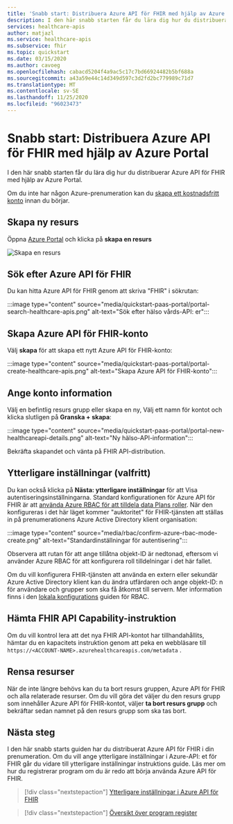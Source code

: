 ```yaml
---
title: 'Snabb start: Distribuera Azure API för FHIR med hjälp av Azure Portal'
description: I den här snabb starten får du lära dig hur du distribuerar Azure API för FHIR och konfigurerar inställningar med hjälp av Azure Portal.
services: healthcare-apis
author: matjazl
ms.service: healthcare-apis
ms.subservice: fhir
ms.topic: quickstart
ms.date: 03/15/2020
ms.author: cavoeg
ms.openlocfilehash: cabacd5204f4a9ac5c17c7bd66924482b5bf688a
ms.sourcegitcommit: a43a59e44c14d349d597c3d2fd2bc779989c71d7
ms.translationtype: MT
ms.contentlocale: sv-SE
ms.lasthandoff: 11/25/2020
ms.locfileid: "96023473"
---
```

# <a name="quickstart-deploy-azure-api-for-fhir-using-azure-portal"></a>Snabb start: Distribuera Azure API för FHIR med hjälp av Azure Portal

I den här snabb starten får du lära dig hur du distribuerar Azure API för FHIR med hjälp av Azure Portal.

Om du inte har någon Azure-prenumeration kan du [skapa ett kostnadsfritt konto](https://azure.microsoft.com/free/?WT.mc_id=A261C142F) innan du börjar.

## <a name="create-new-resource"></a>Skapa ny resurs

Öppna [Azure Portal](https://portal.azure.com) och klicka på **skapa en resurs**

![Skapa en resurs](media/quickstart-paas-portal/portal-create-resource.png)

## <a name="search-for-azure-api-for-fhir"></a>Sök efter Azure API för FHIR

Du kan hitta Azure API för FHIR genom att skriva "FHIR" i sökrutan:

:::image type="content" source="media/quickstart-paas-portal/portal-search-healthcare-apis.png" alt-text="Sök efter hälso vårds-API: er":::

## <a name="create-azure-api-for-fhir-account"></a>Skapa Azure API för FHIR-konto

Välj **skapa** för att skapa ett nytt Azure API för FHIR-konto:

:::image type="content" source="media/quickstart-paas-portal/portal-create-healthcare-apis.png" alt-text="Skapa Azure API för FHIR-konto":::

## <a name="enter-account-details"></a>Ange konto information

Välj en befintlig resurs grupp eller skapa en ny, Välj ett namn för kontot och klicka slutligen på **Granska + skapa**:

:::image type="content" source="media/quickstart-paas-portal/portal-new-healthcareapi-details.png" alt-text="Ny hälso-API-information":::

Bekräfta skapandet och vänta på FHIR API-distribution.

## <a name="additional-settings-optional"></a>Ytterligare inställningar (valfritt)

Du kan också klicka på **Nästa: ytterligare inställningar** för att Visa autentiseringsinställningarna. Standard konfigurationen för Azure API för FHIR är att [använda Azure RBAC för att tilldela data Plans roller](configure-azure-rbac.md). När den konfigureras i det här läget kommer "auktoritet" för FHIR-tjänsten att ställas in på prenumerationens Azure Active Directory klient organisation:

:::image type="content" source="media/rbac/confirm-azure-rbac-mode-create.png" alt-text="Standardinställningar för autentisering":::

Observera att rutan för att ange tillåtna objekt-ID är nedtonad, eftersom vi använder Azure RBAC för att konfigurera roll tilldelningar i det här fallet.

Om du vill konfigurera FHIR-tjänsten att använda en extern eller sekundär Azure Active Directory klient kan du ändra utfärdaren och ange objekt-ID: n för användare och grupper som ska få åtkomst till servern. Mer information finns i den [lokala konfigurations](configure-local-rbac.md) guiden för RBAC.

## <a name="fetch-fhir-api-capability-statement"></a>Hämta FHIR API Capability-instruktion

Om du vill kontrol lera att det nya FHIR API-kontot har tillhandahållits, hämtar du en kapacitets instruktion genom att peka en webbläsare till `https://<ACCOUNT-NAME>.azurehealthcareapis.com/metadata` .

## <a name="clean-up-resources"></a>Rensa resurser

När de inte längre behövs kan du ta bort resurs gruppen, Azure API för FHIR och alla relaterade resurser. Om du vill göra det väljer du den resurs grupp som innehåller Azure API för FHIR-kontot, väljer **ta bort resurs grupp** och bekräftar sedan namnet på den resurs grupp som ska tas bort.

## <a name="next-steps"></a>Nästa steg

I den här snabb starts guiden har du distribuerat Azure API för FHIR i din prenumeration. Om du vill ange ytterligare inställningar i Azure-API: et för FHIR går du vidare till ytterligare inställningar instruktions guide. Läs mer om hur du registrerar program om du är redo att börja använda Azure API för FHIR.

>[!div class="nextstepaction"]
>[Ytterligare inställningar i Azure API för FHIR](azure-api-for-fhir-additional-settings.md)

>[!div class="nextstepaction"]
>[Översikt över program register](fhir-app-registration.md)
